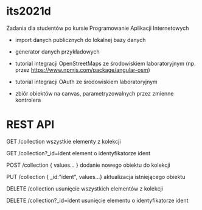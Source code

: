 # its2021d

Zadania dla studentów po kursie Programowanie Aplikacji Internetowych

* import danych publicznych do lokalnej bazy danych

* generator danych przykładowych

* tutorial integracji OpenStreetMaps ze środowiskiem laboratoryjnym (np. przez https://www.npmjs.com/package/angular-osm)

* tutorial integracji OAuth ze środowiskiem laboratoryjnym

* zbiór obiektów na canvas, parametryzowalnych przez zmienne kontrolera

# REST API

GET /collection                             wszystkie elementy z kolekcji

GET /collection?_id=ident                   element o identyfikatorze ident

POST /collection            { values... }   dodanie nowego obiektu do kolekcji

PUT /collection             { _id:"ident", values...}   aktualizacja istniejącego obiektu

DELETE /collection                          usunięcie wszystkich elementów z kolekcji

DELETE /collection?_id=ident                usunięcie elementu o identyfikatorze ident

